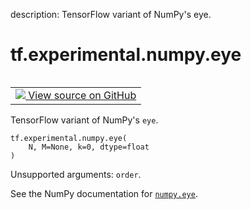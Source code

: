 description: TensorFlow variant of NumPy's eye.

<div itemscope itemtype="http://developers.google.com/ReferenceObject">
<meta itemprop="name" content="tf.experimental.numpy.eye" />
<meta itemprop="path" content="Stable" />
</div>

# tf.experimental.numpy.eye

<!-- Insert buttons and diff -->

<table class="tfo-notebook-buttons tfo-api nocontent" align="left">
<td>
  <a target="_blank" href="https://github.com/tensorflow/tensorflow/blob/r2.4/tensorflow/python/ops/numpy_ops/np_array_ops.py#L104-L133">
    <img src="https://www.tensorflow.org/images/GitHub-Mark-32px.png" />
    View source on GitHub
  </a>
</td>
</table>



TensorFlow variant of NumPy's `eye`.

<pre class="devsite-click-to-copy prettyprint lang-py tfo-signature-link">
<code>tf.experimental.numpy.eye(
    N, M=None, k=0, dtype=float
)
</code></pre>



<!-- Placeholder for "Used in" -->

Unsupported arguments: `order`.

See the NumPy documentation for [`numpy.eye`](https://numpy.org/doc/1.16/reference/generated/numpy.eye.html).